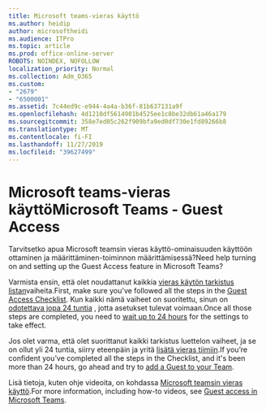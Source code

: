 ```yaml
---
title: Microsoft teams-vieras käyttö
ms.author: heidip
author: microsoftheidi
ms.audience: ITPro
ms.topic: article
ms.prod: office-online-server
ROBOTS: NOINDEX, NOFOLLOW
localization_priority: Normal
ms.collection: Adm_O365
ms.custom:
- "2679"
- "6500001"
ms.assetid: 7c44ed9c-e944-4a4a-b36f-81b637131a9f
ms.openlocfilehash: 4d1210df5614901b4525ee1c8be32db61a46a179
ms.sourcegitcommit: 358e7ed05c262f909bfa9ed0df730e1fd89266b8
ms.translationtype: MT
ms.contentlocale: fi-FI
ms.lasthandoff: 11/27/2019
ms.locfileid: "39627499"
---
```

# <a name="microsoft-teams---guest-access"></a><span data-ttu-id="e9ffd-102">Microsoft teams-vieras käyttö</span><span class="sxs-lookup"><span data-stu-id="e9ffd-102">Microsoft Teams - Guest Access</span></span>

<span data-ttu-id="e9ffd-103">Tarvitsetko apua Microsoft teamsin vieras käyttö-ominaisuuden käyttöön ottaminen ja määrittäminen-toiminnon määrittämisessä?</span><span class="sxs-lookup"><span data-stu-id="e9ffd-103">Need help turning on and setting up the Guest Access feature in Microsoft Teams?</span></span>  

<span data-ttu-id="e9ffd-104">Varmista ensin, että olet noudattanut kaikkia [vieras käytön tarkistus listan](https://docs.microsoft.com/microsoftteams/guest-access-checklist)vaiheita.</span><span class="sxs-lookup"><span data-stu-id="e9ffd-104">First, make sure you've followed all the steps in the [Guest Access Checklist](https://docs.microsoft.com/microsoftteams/guest-access-checklist).</span></span> <span data-ttu-id="e9ffd-105">Kun kaikki nämä vaiheet on suoritettu, sinun on [odotettava jopa 24 tuntia](https://docs.microsoft.com/microsoftteams/manage-guests#guest-access-latencies) , jotta asetukset tulevat voimaan.</span><span class="sxs-lookup"><span data-stu-id="e9ffd-105">Once all those steps are completed, you need to [wait up to 24 hours](https://docs.microsoft.com/microsoftteams/manage-guests#guest-access-latencies) for the settings to take effect.</span></span>

<span data-ttu-id="e9ffd-106">Jos olet varma, että olet suorittanut kaikki tarkistus luettelon vaiheet, ja se on ollut yli 24 tuntia, siirry eteenpäin ja yritä [lisätä vieras tiimiin](https://support.office.com/article/add-guests-to-a-team-in-teams-fccb4fa6-f864-4508-bdde-256e7384a14f#ID0EAABAAA=Desktop).</span><span class="sxs-lookup"><span data-stu-id="e9ffd-106">If you’re confident you’ve completed all the steps in the Checklist, and it's been more than 24 hours, go ahead and try to [add a Guest to your Team](https://support.office.com/article/add-guests-to-a-team-in-teams-fccb4fa6-f864-4508-bdde-256e7384a14f#ID0EAABAAA=Desktop).</span></span>

<span data-ttu-id="e9ffd-107">Lisä tietoja, kuten ohje videoita, on kohdassa [Microsoft teamsin vieras käyttö](https://docs.microsoft.com/microsoftteams/guest-access).</span><span class="sxs-lookup"><span data-stu-id="e9ffd-107">For more information, including how-to videos, see [Guest access in Microsoft Teams](https://docs.microsoft.com/microsoftteams/guest-access).</span></span>
